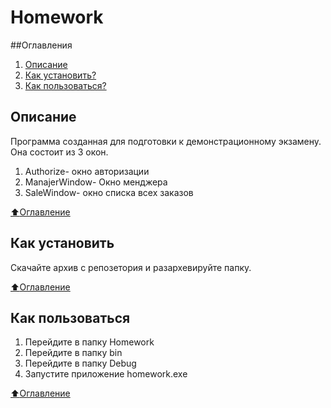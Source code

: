 ﻿# Homework

##Оглавления
 1. [Описание](#Описание)
2. [Как установить?](#Как-установить)
3. [Как пользоваться?](#Как-пользоваться)
## Описание
Программа созданная для подготовки к демонстрационному экзамену.
Она состоит из 3 окон. 
1. Authorize- окно авторизации
2. ManajerWindow- Окно менджера 
3. SaleWindow- окно списка всех заказов 


[:arrow_up:Оглавление](#Оглавление)

## Как установить
Скачайте архив с репозетория и разархевируйте папку.


[:arrow_up:Оглавление](#Оглавление)

## Как пользоваться
1. Перейдите в папку Homework
2. Перейдите в папку bin
3. Перейдите в папку Debug
4. Запустите приложение homework.exe

[:arrow_up:Оглавление](#Оглавление)
